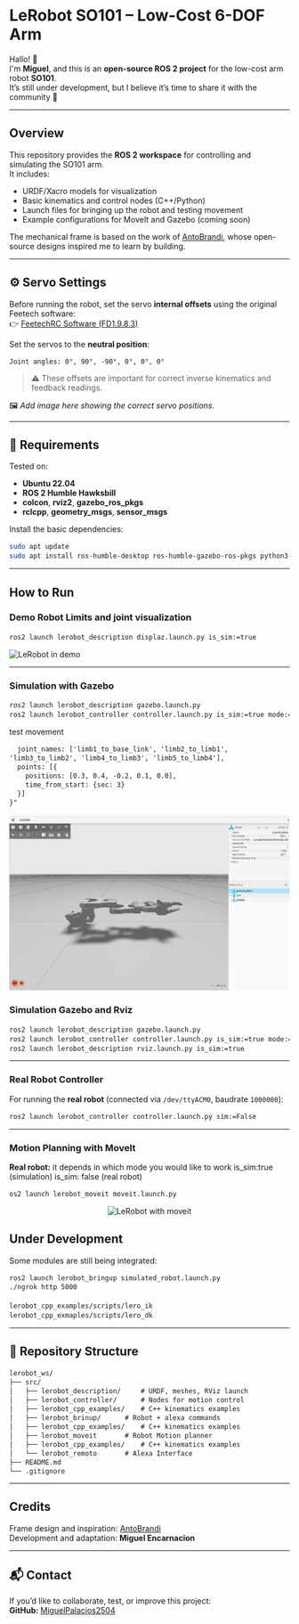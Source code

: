 # LeRobot SO101 – Low-Cost 6-DOF Arm

Hallo! 👋  
I'm **Miguel**, and this is an **open-source ROS 2 project** for the low-cost arm robot **SO101**.  
It’s still under development, but I believe it’s time to share it with the community 💪  

---

## Overview

This repository provides the **ROS 2 workspace** for controlling and simulating the SO101 arm.  
It includes:
- URDF/Xacro models for visualization  
- Basic kinematics and control nodes (C++/Python)  
- Launch files for bringing up the robot and testing movement  
- Example configurations for MoveIt and Gazebo (coming soon)

The mechanical frame is based on the work of [AntoBrandi](https://github.com/AntoBrandi), whose open-source designs inspired me to learn by building.

---

## ⚙️ Servo Settings

Before running the robot, set the servo **internal offsets** using the original Feetech software:  
👉 [FeetechRC Software (FD1.9.8.3)](https://www.feetechrc.com/software.html)

Set the servos to the **neutral position**:

```
Joint angles: 0°, 90°, -90°, 0°, 0°, 0°
```

> ⚠️ These offsets are important for correct inverse kinematics and feedback readings.

🖼️ *Add image here showing the correct servo positions.*

---

## 🧩 Requirements

Tested on:
- **Ubuntu 22.04**
- **ROS 2 Humble Hawksbill**
- **colcon**, **rviz2**, **gazebo_ros_pkgs**
- **rclcpp**, **geometry_msgs**, **sensor_msgs**

Install the basic dependencies:
```bash
sudo apt update
sudo apt install ros-humble-desktop ros-humble-gazebo-ros-pkgs python3-colcon-common-extensions
```

---

## How to Run

### Demo Robot Limits and joint visualization
```bash
ros2 launch lerobot_description displaz.launch.py is_sim:=true

```
![LeRobot in demo](https://raw.githubusercontent.com/MiguelPalacios2504/lerobot_ws/blob/main/images/robot_demo.png)

---

### Simulation with Gazebo
```bash
ros2 launch lerobot_description gazebo.launch.py
ros2 launch lerobot_controller controller.launch.py is_sim:=true mode:=moveit
```
test movement

```ros2 topic pub /arm_controller/joint_trajectory trajectory_msgs/msg/JointTrajectory "{
  joint_names: ['limb1_to_base_link', 'limb2_to_limb1', 'limb3_to_limb2', 'limb4_to_limb3', 'limb5_to_limb4'],
  points: [{
    positions: [0.3, 0.4, -0.2, 0.1, 0.0],
    time_from_start: {sec: 3}
  }]
}"
```
<p align="center">
  <img src="images/gazebo.png" alt="LeRobot in Gazebo" width="600"/>
</p>

### Simulation Gazebo and Rviz


```bash
ros2 launch lerobot_description gazebo.launch.py
ros2 launch lerobot_controller controller.launch.py is_sim:=true mode:=moveit
ros2 launch lerobot_description rviz.launch.py is_sim:=true
```

---


### Real Robot Controller

For running the **real robot** (connected via `/dev/ttyACM0`, baudrate `1000000`):

```bash
ros2 launch lerobot_controller controller.launch.py sim:=False
```

---

### Motion Planning with MoveIt

**Real robot:** it depends in which mode you would like to work is_sim:true (simulation) is_sim: false (real robot)
```bash
os2 launch lerobot_moveit moveit.launch.py
```
<p align="center">
  <img src="iamges/moveit.png" alt="LeRobot with moveit" width="600"/>
</p>

## Under Development

Some modules are still being integrated:
```bash
ros2 launch lerobot_bringup simulated_robot.launch.py
./ngrok http 5000

lerobot_cpp_examples/scripts/lero_ik
lerobot_cpp_exmaples/scripts/lero_dk

```

---

## 🧱 Repository Structure

```
lerobot_ws/
├── src/
│   ├── lerobot_description/     # URDF, meshes, RViz launch
│   ├── lerobot_controller/      # Nodes for motion control
│   ├── lerobot_cpp_examples/    # C++ kinematics examples
│   ├── lerobot_brinup/    	 # Robot + alexa commands
│   ├── lerobot_cpp_examples/    # C++ kinematics examples
│   ├── lerobot_moveit		 # Robot Motion planner
│   ├── lerobot_cpp_examples/    # C++ kinematics examples
│   └── lerobot_remoto		 # Alexa Interface
├── README.md
└── .gitignore
```

---

## Credits

Frame design and inspiration: [AntoBrandi](https://github.com/AntoBrandi)  
Development and adaptation: **Miguel Encarnacion**

---

## 📬 Contact

If you’d like to collaborate, test, or improve this project:  
**GitHub:** [MiguelPalacios2504](https://github.com/MiguelPalacios2504)
